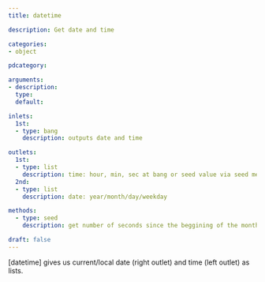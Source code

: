 ```yaml
---
title: datetime

description: Get date and time

categories:
- object

pdcategory:

arguments:
- description:
  type:
  default:

inlets:
  1st:
  - type: bang
    description: outputs date and time

outlets:
  1st:
  - type: list
    description: time: hour, min, sec at bang or seed value via seed message
  2nd:
  - type: list
    description: date: year/month/day/weekday

methods:
  - type: seed
    description: get number of seconds since the beggining of the month to use it as a seed value

draft: false
---
```


[datetime] gives us current/local date (right outlet) and time (left outlet) as lists.

